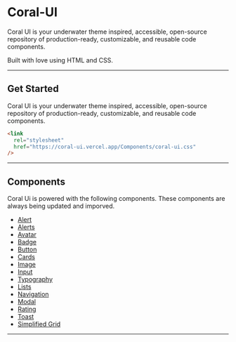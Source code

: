 # Coral-UI

Coral UI is your underwater theme inspired, accessible, open-source repository of production-ready, customizable, and reusable code components.

Built with love using HTML and CSS.

---

## Get Started

Coral UI is your underwater theme inspired, accessible, open-source repository of production-ready, customizable, and reusable code components.

```html
<link
  rel="stylesheet"
  href="https://coral-ui.vercel.app/Components/coral-ui.css"
/>
```

---

## Components

Coral Ui is powered with the following components. These components are always being updated and imporved.

<ul>
    <li><a href="https://coral-ui.vercel.app/docs.html#Alerts">Alert</a></li>
    <li><a href="https://coral-ui.vercel.app/docs.html#Alerts">Alerts</a></li>
    <li><a href="https://coral-ui.vercel.app/docs.html#Avatar">Avatar</a></li>
    <li><a href="https://coral-ui.vercel.app/docs.html#Badge">Badge</a></li>
    <li><a href="https://coral-ui.vercel.app/docs.html#Button">Button</a></li>
    <li><a href="https://coral-ui.vercel.app/docs.html#Cards">Cards</a></li>
    <li><a href="https://coral-ui.vercel.app/docs.html#Image">Image</a></li>
    <li><a href="https://coral-ui.vercel.app/docs.html#Input">Input</a></li>
    <li><a href="https://coral-ui.vercel.app/docs.html#Typography"> Typography</a></li>
    <li><a href="https://coral-ui.vercel.app/docs.html#Lists"> Lists</a></li>
    <li><a href="https://coral-ui.vercel.app/docs.html#Navigation"> Navigation </a></li>
    <li><a href="https://coral-ui.vercel.app/docs.html#Modal"> Modal </a></li>
    <li><a href="https://coral-ui.vercel.app/docs.html#Rating"> Rating </a></li>
    <li><a href="https://coral-ui.vercel.app/docs.html#Toast"> Toast </a></li>
    <li><a href="https://coral-ui.vercel.app/docs.html#Grid"> Simplified Grid </a></li>
</ul>

---
